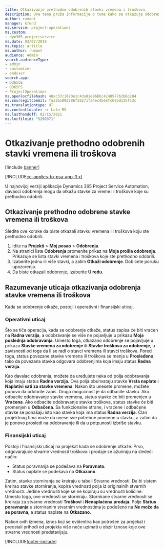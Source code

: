 ```yaml
---
title: Otkazivanje prethodno odobrenih stavki vremena i troškova
description: Ova tema pruža informacije o tome kako se otkazuje odobreno vreme projekta i transakcija troškova.
author: rumant
manager: kfend
ms.service: project-operations
ms.custom:
- dyn365-projectservice
ms.date: 03/07/2019
ms.topic: article
ms.author: rumant
audience: Admin
search.audienceType:
- admin
- customizer
- enduser
search.app:
- D365CE
- D365PS
- ProjectOperations
ms.openlocfilehash: 40ac37c1070e1c4da01e96bbc4248977b2b6d284
ms.sourcegitcommit: fa32b1893286f20271fa4ec4be8fc68bd135f53c
ms.translationtype: HT
ms.contentlocale: sr-Latn-RS
ms.lasthandoff: 02/15/2021
ms.locfileid: "5290871"
---
```

# <a name="cancel-previously-approved-time-or-expense-entries"></a>Otkazivanje prethodno odobrenih stavki vremena ili troškova

[!include [banner](../includes/psa-now-project-operations.md)]

[!INCLUDE[cc-applies-to-psa-app-3.x](../includes/cc-applies-to-psa-app-3x.md)]

U najnovijoj verziji aplikacije Dynamics 365 Project Service Automation, davaoci odobrenja mogu da otkažu stavke za vreme ili troškove koje su prethodno odobrili.

## <a name="cancel-a-previously-approved-time-or-expense-entry"></a>Otkazivanje prethodno odobrene stavke vremena ili troškova

Sledite ove korake da biste otkazali stavku vremena ili troškova koju ste prethodno odobrili.

1. Idite na **Projekti** \> **Moj posao** \> **Odobrenja**.
2. Na stranici liste **Odobrenja** promenite prikaz na **Moja prošla odobrenja**. Prikazuje se lista stavki vremena i troškova koje ste prethodno odobrili.
3. Izaberite jednu ili više stavki, a zatim **Otkaži odobrenje**. Dobićete poruku upozorenja.
4. Da biste otkazali odobrenje, izaberite **U redu**.

## <a name="understand-the-impact-of-canceling-a-time-or-expense-entry-approval"></a>Razumevanje uticaja otkazivanja odobrenja stavke vremena ili troškova

Kada se odobrenje otkaže, postoji i operativni i finansijski uticaj.

### <a name="operational-impact"></a>Operativni uticaj

Što se tiče operacija, kada se odobrenje otkaže, status zapisa će biti vraćen na **Radna verzija**, a odobravanje se više ne pojavljuje u prikazu **Moja poslednja odobravanja**. Umesto toga, otkazano odobrenje se pojavljuje u prikazu **Stavke vremena za odobrenje** ili **Stavke troškova za odobrenje**, u zavisnosti od toga da li se radi o stavci vremena ili stavci troškova. Pored toga, status povezane stavke vremena ili troškova se menja u **Prosleđeno**, tako da povezana stavka odgovara odobrenjima koja imaju status **Radna verzija**.

Kao davalac odobrenja, možete da uređujete neka od polja odobravanja koja imaju status **Radna verzija**. Ova polja obuhvataju stavke **Vrsta naplate** i **Naplativi sati za stavke vremena**. Nakon što unesete promene, možete ponovo da odobrite zapis. Druga mogućnost je da odbacite stavku. Ako odbacite odobravanje stavke vremena, status stavke će biti promenjen u **Vraćena**. Ako odbacite odobravanje stavke troškova, status stavke će biti promenjen u **Odbačena**. Sa funkcionalne strane, i vraćene i odbačene stavke se ponašaju isto kao stavka koja ima status **Radna verzija**. Član projektnog tima može da unese sve potrebne promene u stavku, a zatim da je ponovo prosledi na odobravanje ili da u potpunosti izbriše stavku.

### <a name="financial-impact"></a>Finansijski uticaj

Postoji i finansijski uticaj na projekat kada se odobrenje otkaže. Prvo, odgovarajuće stvarne vrednosti troškova i prodaje se ažuriraju na sledeći način:

- Status poravnanja se podešava na **Poravnato**.
- Status naplate se podešava na **Otkazano**.

Zatim, stavke storniranja se kreiraju u tabeli Stvarne vrednosti. Da bi sistem kreirao stavke storniranja, kopira vrednosti polja iz originalnih stvarnih vrednosti. Jedine vrednosti koje se ne kopiraju su vrednosti količine. Umesto toga, ove vrednosti se storniraju. Stornirane stvarne vrednosti se kreiraju za stvarne vrednosti **Troškovi** i **Nenaplaćena prodaja**. Polje **Status poravnanja** u storniranim stvarnim vrednostima je podešeno na **Ne može da se poravna**, a status naplate na **Otkazano**.

Nakon ovih izmena, iznos koji se evidentira kao potrošen za projekat i preostali prihodi od projekta više neće uzimati u obzir iznose koje ove stvarne vrednosti predstavljaju.


[!INCLUDE[footer-include](../includes/footer-banner.md)]